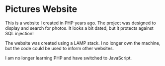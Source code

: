 # Pictures Website
This is a website I created in PHP years ago. The project was designed to display and search for photos. It looks a bit dated, but it protects against SQL injection!

The website was created using a LAMP stack. I no longer own the machine, but the code could be used to inform other websites.

I am no longer learning PHP and have switched to JavaScript.
